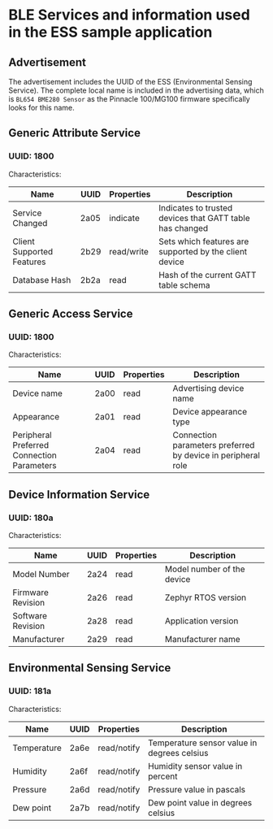 ﻿# BLE Services and information used in the ESS sample application

## Advertisement

The advertisement includes the UUID of the ESS (Environmental Sensing
Service). The complete local name is included in the advertising data,
which is `BL654 BME280 Sensor` as the Pinnacle 100/MG100 firmware
specifically looks for this name.

## Generic Attribute Service

### UUID: 1800

Characteristics:

| Name                      | UUID | Properties | Description                                              |
| ------------------------- | ---- | ---------- | -------------------------------------------------------- |
| Service Changed           | 2a05 | indicate   | Indicates to trusted devices that GATT table has changed |
| Client Supported Features | 2b29 | read/write | Sets which features are supported by the client device   |
| Database Hash             | 2b2a | read       | Hash of the current GATT table schema                    |

## Generic Access Service

### UUID: 1800

Characteristics:

| Name                                       | UUID | Properties | Description                                                 |
| ------------------------------------------ | ---- | ---------- | ----------------------------------------------------------- |
| Device name                                | 2a00 | read       | Advertising device name                                     |
| Appearance                                 | 2a01 | read       | Device appearance type                                      |
| Peripheral Preferred Connection Parameters | 2a04 | read       | Connection parameters preferred by device in peripheral role|

## Device Information Service

### UUID: 180a

Characteristics:

| Name              | UUID | Properties | Description                |
| ----------------- | ---- | ---------- | -------------------------- |
| Model Number      | 2a24 | read       | Model number of the device |
| Firmware Revision | 2a26 | read       | Zephyr RTOS version        |
| Software Revision | 2a28 | read       | Application version        |
| Manufacturer      | 2a29 | read       | Manufacturer name          |

## Environmental Sensing Service

### UUID: 181a

Characteristics:

| Name        | UUID | Properties  | Description                                 |
| ----------- | ---- | ----------- | ------------------------------------------- |
| Temperature | 2a6e | read/notify | Temperature sensor value in degrees celsius |
| Humidity    | 2a6f | read/notify | Humidity sensor value in percent            |
| Pressure    | 2a6d | read/notify | Pressure value in pascals                   |
| Dew point   | 2a7b | read/notify | Dew point value in degrees celsius          |
